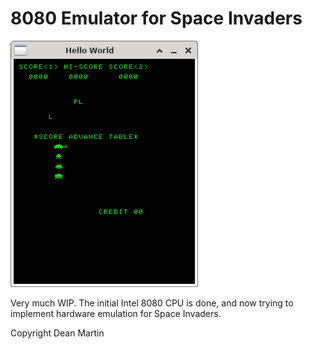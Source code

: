 # 8080 Emulator for Space Invaders

![its alive!](/screens/printingsomethingiguess.png)

Very much WIP. The initial Intel 8080 CPU is done, and now trying to implement
hardware emulation for Space Invaders.


Copyright Dean Martin
